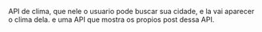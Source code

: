 API de clima, que nele o usuario pode buscar sua cidade, e la vai aparecer o clima dela. e uma API que mostra os propios post dessa API.
